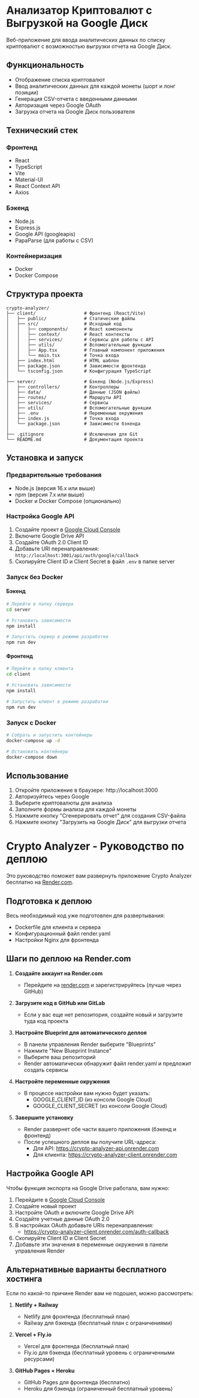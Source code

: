 # Анализатор Криптовалют с Выгрузкой на Google Диск

Веб-приложение для ввода аналитических данных по списку криптовалют с возможностью выгрузки отчета на Google Диск.

## Функциональность

- Отображение списка криптовалют
- Ввод аналитических данных для каждой монеты (шорт и лонг позиции)
- Генерация CSV-отчета с введенными данными
- Авторизация через Google OAuth
- Загрузка отчета на Google Диск пользователя

## Технический стек

### Фронтенд
- React
- TypeScript
- Vite
- Material-UI
- React Context API
- Axios

### Бэкенд
- Node.js
- Express.js
- Google API (googleapis)
- PapaParse (для работы с CSV)

### Контейнеризация
- Docker
- Docker Compose

## Структура проекта

```
crypto-analyzer/
├── client/                  # Фронтенд (React/Vite)
│   ├── public/              # Статические файлы
│   ├── src/                 # Исходный код
│   │   ├── components/      # React компоненты
│   │   ├── context/         # React контексты
│   │   ├── services/        # Сервисы для работы с API
│   │   ├── utils/           # Вспомогательные функции
│   │   ├── App.tsx          # Главный компонент приложения
│   │   └── main.tsx         # Точка входа
│   ├── index.html           # HTML шаблон
│   ├── package.json         # Зависимости фронтенда
│   └── tsconfig.json        # Конфигурация TypeScript
│
├── server/                  # Бэкенд (Node.js/Express)
│   ├── controllers/         # Контроллеры
│   ├── data/                # Данные (JSON файлы)
│   ├── routes/              # Маршруты API
│   ├── services/            # Сервисы
│   ├── utils/               # Вспомогательные функции
│   ├── .env                 # Переменные окружения
│   ├── index.js             # Точка входа
│   └── package.json         # Зависимости бэкенда
│
├── .gitignore               # Исключения для Git
└── README.md                # Документация проекта
```

## Установка и запуск

### Предварительные требования
- Node.js (версия 16.x или выше)
- npm (версия 7.x или выше)
- Docker и Docker Compose (опционально)

### Настройка Google API
1. Создайте проект в [Google Cloud Console](https://console.cloud.google.com/)
2. Включите Google Drive API
3. Создайте OAuth 2.0 Client ID
4. Добавьте URI перенаправления: `http://localhost:3001/api/auth/google/callback`
5. Скопируйте Client ID и Client Secret в файл `.env` в папке server

### Запуск без Docker

#### Бэкенд
```bash
# Перейти в папку сервера
cd server

# Установить зависимости
npm install

# Запустить сервер в режиме разработки
npm run dev
```

#### Фронтенд
```bash
# Перейти в папку клиента
cd client

# Установить зависимости
npm install

# Запустить клиент в режиме разработки
npm run dev
```

### Запуск с Docker
```bash
# Собрать и запустить контейнеры
docker-compose up -d

# Остановить контейнеры
docker-compose down
```

## Использование

1. Откройте приложение в браузере: http://localhost:3000
2. Авторизуйтесь через Google
3. Выберите криптовалюты для анализа
4. Заполните формы анализа для каждой монеты
5. Нажмите кнопку "Сгенерировать отчет" для создания CSV-файла
6. Нажмите кнопку "Загрузить на Google Диск" для выгрузки отчета

# Crypto Analyzer - Руководство по деплою

Это руководство поможет вам развернуть приложение Crypto Analyzer бесплатно на [Render.com](https://render.com).

## Подготовка к деплою

Весь необходимый код уже подготовлен для развертывания:
- Dockerfile для клиента и сервера
- Конфигурационный файл render.yaml
- Настройки Nginx для фронтенда

## Шаги по деплою на Render.com

1. **Создайте аккаунт на Render.com**
   - Перейдите на [render.com](https://render.com) и зарегистрируйтесь (лучше через GitHub)

2. **Загрузите код в GitHub или GitLab**
   - Если у вас еще нет репозитория, создайте новый и загрузите туда код проекта

3. **Настройте Blueprint для автоматического деплоя**
   - В панели управления Render выберите "Blueprints"
   - Нажмите "New Blueprint Instance"
   - Выберите ваш репозиторий
   - Render автоматически обнаружит файл render.yaml и предложит создать сервисы

4. **Настройте переменные окружения**
   - В процессе настройки вам нужно будет указать:
     - GOOGLE_CLIENT_ID (из консоли Google Cloud)
     - GOOGLE_CLIENT_SECRET (из консоли Google Cloud)

5. **Завершите установку**
   - Render развернет обе части вашего приложения (бэкенд и фронтенд)
   - После успешного деплоя вы получите URL-адреса:
     - Для API: https://crypto-analyzer-api.onrender.com
     - Для клиента: https://crypto-analyzer-client.onrender.com

## Настройка Google API

Чтобы функция экспорта на Google Drive работала, вам нужно:

1. Перейдите в [Google Cloud Console](https://console.cloud.google.com/)
2. Создайте новый проект
3. Настройте OAuth и включите Google Drive API
4. Создайте учетные данные OAuth 2.0
5. В настройках OAuth добавьте URIs перенаправления:
   - https://crypto-analyzer-client.onrender.com/auth-callback
6. Скопируйте Client ID и Client Secret
7. Добавьте эти значения в переменные окружения в панели управления Render

## Альтернативные варианты бесплатного хостинга

Если по какой-то причине Render вам не подошел, можно рассмотреть:

1. **Netlify + Railway**
   - Netlify для фронтенда (бесплатный план)
   - Railway для бэкенда (бесплатный план с ограничениями)

2. **Vercel + Fly.io**
   - Vercel для фронтенда (бесплатный план)
   - Fly.io для бэкенда (бесплатный уровень с ограниченными ресурсами)

3. **GitHub Pages + Heroku**
   - GitHub Pages для фронтенда (бесплатно)
   - Heroku для бэкенда (ограниченный бесплатный уровень)
